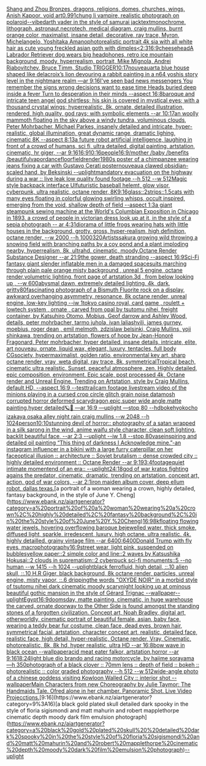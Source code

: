 [Shang and Zhou Bronzes, dragons, religions, domes, churches, wings, Anish Kapoor, void art](https://www.ebank.nz/aiartgenerator?category=Shang%20and%20Zhou%20Bronzes%2C%20dragons%2C%20religions%2C%20domes%2C%20churches%2C%20wings%2C%20Anish%20Kapoor%2C%20void%20art)[0.99](https://www.ebank.nz/aiartgenerator?category=0.99)[1](https://www.ebank.nz/aiartgenerator?category=1)[chung li vampire,  realistic photograph on polaroid](https://www.ebank.nz/aiartgenerator?category=chung%20li%20vampire%2C%20%20realistic%20photograph%20on%20polaroid)[--vibe](https://www.ebank.nz/aiartgenerator?category=--vibe)[darth vader in the style of samurai jack](https://www.ebank.nz/aiartgenerator?category=darth%20vader%20in%20the%20style%20of%20samurai%20jack)[text](https://www.ebank.nz/aiartgenerator?category=text)[monochrome, lithograph, astronaut,necrotech, medical diagram, craig mullins, burnt orange color, maximalist, insane detail, decorative, ray trace, Myron, Michelangelo, Yoshitaka Amano](https://www.ebank.nz/aiartgenerator?category=monochrome%2C%20lithograph%2C%20astronaut%2Cnecrotech%2C%20medical%20diagram%2C%20craig%20mullins%2C%20burnt%20orange%20color%2C%20maximalist%2C%20insane%20detail%2C%20decorative%2C%20ray%20trace%2C%20Myron%2C%20Michelangelo%2C%20Yoshitaka%20Amano)[photorealistic portrait 4k sia with all white hair as cute young freckled asian goth with dimples](https://www.ebank.nz/aiartgenerator?category=photorealistic%20portrait%204k%20sia%20with%20all%20white%20hair%20as%20cute%20young%20freckled%20asian%20goth%20with%20dimples)[<2:3](https://www.ebank.nz/aiartgenerator?category=%3C2%3A3)[16:9](https://www.ebank.nz/aiartgenerator?category=16%3A9)[cheesehead](https://www.ebank.nz/aiartgenerator?category=cheesehead)[A Labrador Retriever dog wears big headphones, retro ice mountain background, moody, hyperrealism, portrait, Mike Mignola, Andrei Riabovitchev, Bruce Timm, Studio TRIGGER](https://www.ebank.nz/aiartgenerator?category=A%20Labrador%20Retriever%20dog%20wears%20big%20headphones%2C%20retro%20ice%20mountain%20background%2C%20moody%2C%20hyperrealism%2C%20portrait%2C%20Mike%20Mignola%2C%20Andrei%20Riabovitchev%2C%20Bruce%20Timm%2C%20Studio%20TRIGGER)[10:17](https://www.ebank.nz/aiartgenerator?category=10%3A17)[nouveau](https://www.ebank.nz/aiartgenerator?category=nouveau)[art](https://www.ebank.nz/aiartgenerator?category=art)[a blue house shaped like delacroix’s lion devouring a rabbit painting in a n64 yoshis story level in the nightmare realm —ar 9:16](https://www.ebank.nz/aiartgenerator?category=a%20blue%20house%20shaped%20like%20delacroix%E2%80%99s%20lion%20devouring%20a%20rabbit%20painting%20in%20a%20n64%20yoshis%20story%20level%20in%20the%20nightmare%20realm%20%E2%80%94ar%209%3A16)[I've seen bad news messengers  You remember the signs wrong decisions  want to ease time Heads buried deep inside a fever Turn to desperation in their minds --aspect 16:8](https://www.ebank.nz/aiartgenerator?category=I%27ve%20seen%20bad%20news%20messengers%20%20You%20remember%20the%20signs%20wrong%20decisions%20%20want%20to%20ease%20time%20Heads%20buried%20deep%20inside%20a%20fever%20Turn%20to%20desperation%20in%20their%20minds%20--aspect%2016%3A8)[baroque and intricate teen angel god shirtless; his skin is covered in mystical eyes; with a thousand crystal wings; hyperrealistic, 8k, ornate, detailed illustration, rendered, high quality, god rays; with symbolic elements --ar 10:17](https://www.ebank.nz/aiartgenerator?category=baroque%20and%20intricate%20teen%20angel%20god%20shirtless%3B%20his%20skin%20is%20covered%20in%20mystical%20eyes%3B%20with%20a%20thousand%20crystal%20wings%3B%20hyperrealistic%2C%208k%2C%20ornate%2C%20detailed%20illustration%2C%20rendered%2C%20high%20quality%2C%20god%20rays%3B%20with%20symbolic%20elements%20--ar%2010%3A17)[an woolly mammoth floating in the sky above a windy tundra, voluminous clouds, Peter Mohrbacher, Michael Parkes, insanely detailed and intricate, hyper-realistic, global illumination, great dynamic range, dramatic lighing, cinematic 8K --aspect 8:13](https://www.ebank.nz/aiartgenerator?category=an%20woolly%20mammoth%20floating%20in%20the%20sky%20above%20a%20windy%20tundra%2C%20voluminous%20clouds%2C%20Peter%20Mohrbacher%2C%20Michael%20Parkes%2C%20insanely%20detailed%20and%20intricate%2C%20hyper-realistic%2C%20global%20illumination%2C%20great%20dynamic%20range%2C%20dramatic%20lighing%2C%20cinematic%208K%20--aspect%208%3A13)[a future robot artificial intelligence, laughing in front of a crowd of humans, sci fi, ultra detailed, digital painting, artstation, cinematic, hr giger, --ar 9:16](https://www.ebank.nz/aiartgenerator?category=a%20future%20robot%20artificial%20intelligence%2C%20laughing%20in%20front%20of%20a%20crowd%20of%20humans%2C%20sci%20fi%2C%20ultra%20detailed%2C%20digital%20painting%2C%20artstation%2C%20cinematic%2C%20hr%20giger%2C%20--ar%209%3A16)[16:9](https://www.ebank.nz/aiartgenerator?category=16%3A9)[10:16](https://www.ebank.nz/aiartgenerator?category=10%3A16)[people](https://www.ebank.nz/aiartgenerator?category=people)[16:9](https://www.ebank.nz/aiartgenerator?category=16%3A9)[/mother /baby /benefits /beautiful](https://www.ebank.nz/aiartgenerator?category=/mother%20/baby%20/benefits%20/beautiful)[vapor](https://www.ebank.nz/aiartgenerator?category=vapor)[dancefloor](https://www.ebank.nz/aiartgenerator?category=dancefloor)[field](https://www.ebank.nz/aiartgenerator?category=field)[render](https://www.ebank.nz/aiartgenerator?category=render)[1980s poster of a chimpanzee wearing jeans fixing a car with Gustavo Cerati poster](https://www.ebank.nz/aiartgenerator?category=1980s%20poster%20of%20a%20chimpanzee%20wearing%20jeans%20fixing%20a%20car%20with%20Gustavo%20Cerati%20poster)[nouveau](https://www.ebank.nz/aiartgenerator?category=nouveau)[a clawed obsidian-scaled hand, by Beksinski --uplight](https://www.ebank.nz/aiartgenerator?category=a%20clawed%20obsidian-scaled%20hand%2C%20by%20Beksinski%20--uplight)[mandatory evacuation on the highway during a war :: live leak low quality found footage --h 512 --w 512](https://www.ebank.nz/aiartgenerator?category=mandatory%20evacuation%20on%20the%20highway%20during%20a%20war%20%3A%3A%20live%20leak%20low%20quality%20found%20footage%20--h%20512%20--w%20512)[Magic style backpack interface UI](https://www.ebank.nz/aiartgenerator?category=Magic%20style%20backpack%20interface%20UI)[futuristic baseball helemt, glow visor, cyberpunk, ultra realistic, octane render, 8K](https://www.ebank.nz/aiartgenerator?category=futuristic%20baseball%20helemt%2C%20glow%20visor%2C%20cyberpunk%2C%20ultra%20realistic%2C%20octane%20render%2C%208K)[9:16](https://www.ebank.nz/aiartgenerator?category=9%3A16)[glass](https://www.ebank.nz/aiartgenerator?category=glass)[::2](https://www.ebank.nz/aiartgenerator?category=%3A%3A2)[strips::1.5](https://www.ebank.nz/aiartgenerator?category=strips%3A%3A1.5)[cats with many eyes floating in colorful glowing swirling whisps, occult inspired, emerging from the void, shallow depth of field --aspect 1:3](https://www.ebank.nz/aiartgenerator?category=cats%20with%20many%20eyes%20floating%20in%20colorful%20glowing%20swirling%20whisps%2C%20occult%20inspired%2C%20emerging%20from%20the%20void%2C%20shallow%20depth%20of%20field%20--aspect%201%3A3)[a giant steampunk sewing machine at the World's Columbian Exposition in Chicago in 1893, a crowd of people in victorian dress look up at it, in the style of a sepia photograph -- ar 4:3](https://www.ebank.nz/aiartgenerator?category=a%20giant%20steampunk%20sewing%20machine%20at%20the%20World%27s%20Columbian%20Exposition%20in%20Chicago%20in%201893%2C%20a%20crowd%20of%20people%20in%20victorian%20dress%20look%20up%20at%20it%2C%20in%20the%20style%20of%20a%20sepia%20photograph%20--%20ar%204%3A3)[](https://www.ebank.nz/aiartgenerator?category=)[1](https://www.ebank.nz/aiartgenerator?category=1)[diorama of little frogs wearing hats with little houses in the background, grotty, gross, hyper-realism, high definition, octane render, --w 2000 --h 1000](https://www.ebank.nz/aiartgenerator?category=diorama%20of%20little%20frogs%20wearing%20hats%20with%20little%20houses%20in%20the%20background%2C%20grotty%2C%20gross%2C%20hyper-realism%2C%20high%20definition%2C%20octane%20render%2C%20--w%202000%20--h%201000)[320](https://www.ebank.nz/aiartgenerator?category=320)[Artists](https://www.ebank.nz/aiartgenerator?category=Artists)[sakura growing wild throwing a snowing field with branching paths by a coy pond and a plant imploding nearby, hyperrealism, 8k, ultrahd, cinematic, moody,Octane Render Substance Designer --ar 21:9](https://www.ebank.nz/aiartgenerator?category=sakura%20growing%20wild%20throwing%20a%20snowing%20field%20with%20branching%20paths%20by%20a%20coy%20pond%20and%20a%20plant%20imploding%20nearby%2C%20hyperrealism%2C%208k%2C%20ultrahd%2C%20cinematic%2C%20moody%2COctane%20Render%20Substance%20Designer%20--ar%2021%3A9)[the gower, death stranding --aspect 16:9](https://www.ebank.nz/aiartgenerator?category=the%20gower%2C%20death%20stranding%20--aspect%2016%3A9)[Sci-Fi fantasy giant slender inflatable men in a damaged spacesuits marching through plain pale orange misty background , unreal 5 engine, octane render,volumetric lighting, front page of artstation,3d , from below looking up , --w 600](https://www.ebank.nz/aiartgenerator?category=Sci-Fi%20fantasy%20giant%20slender%20inflatable%20men%20in%20a%20damaged%20spacesuits%20marching%20through%20plain%20pale%20orange%20misty%20background%20%2C%20unreal%205%20engine%2C%20octane%20render%2Cvolumetric%20lighting%2C%20front%20page%20of%20artstation%2C3d%20%2C%20from%20below%20looking%20up%20%2C%20--w%20600)[abysmal dawn, extremely detailed lighting, 4k, dark, gritty](https://www.ebank.nz/aiartgenerator?category=abysmal%20dawn%2C%20extremely%20detailed%20lighting%2C%204k%2C%20dark%2C%20gritty)[80](https://www.ebank.nz/aiartgenerator?category=80)[fascinating photograph of a Bismuth Fluorite rock on a display, awkward overhanging asymmetry, resonance, 8k octane render, unreal engine, low-key lighting --iw 1](https://www.ebank.nz/aiartgenerator?category=fascinating%20photograph%20of%20a%20Bismuth%20Fluorite%20rock%20on%20a%20display%2C%20awkward%20overhanging%20asymmetry%2C%20resonance%2C%208k%20octane%20render%2C%20unreal%20engine%2C%20low-key%20lighting%20--iw%201)[tokyo casino royal, card game , roulett + lowtech system , ornate , carved from opal by tsutomu nihei, freight container, by Katsuhiro Otomo, Mobius, Geof darrow and Ashley Wood, details, peter mohrbacher, tarmo juhola, ivan laliashvili, james gurney, moebius, roger dean , emil melmoth, zdzislaw belsinki, Craig Mullins, yoji shinkawa, trending on artstation, flowers of hope by Jean-Honoré Fragonard, Peter mohrbacher, hyper detailed, insane details, intricate, elite, art nouveau, ornate, liquid wax, elegant, luxury, tentacles, full body CGsociety, hypermaximalist, golden ratio, environmental key art, sharp octane render, vray ,weta digital, ray trace, 8k, symmetrical](https://www.ebank.nz/aiartgenerator?category=tokyo%20casino%20royal%2C%20card%20game%20%2C%20roulett%20%2B%20lowtech%20system%20%2C%20ornate%20%2C%20carved%20from%20opal%20by%20tsutomu%20nihei%2C%20freight%20container%2C%20by%20Katsuhiro%20Otomo%2C%20Mobius%2C%20Geof%20darrow%20and%20Ashley%20Wood%2C%20details%2C%20peter%20mohrbacher%2C%20tarmo%20juhola%2C%20ivan%20laliashvili%2C%20james%20gurney%2C%20moebius%2C%20roger%20dean%20%2C%20emil%20melmoth%2C%20zdzislaw%20belsinki%2C%20Craig%20Mullins%2C%20yoji%20shinkawa%2C%20trending%20on%20artstation%2C%20flowers%20of%20hope%20by%20Jean-Honor%C3%A9%20Fragonard%2C%20Peter%20mohrbacher%2C%20hyper%20detailed%2C%20insane%20details%2C%20intricate%2C%20elite%2C%20art%20nouveau%2C%20ornate%2C%20liquid%20wax%2C%20elegant%2C%20luxury%2C%20tentacles%2C%20full%20body%20CGsociety%2C%20hypermaximalist%2C%20golden%20ratio%2C%20environmental%20key%20art%2C%20sharp%20octane%20render%2C%20vray%20%2Cweta%20digital%2C%20ray%20trace%2C%208k%2C%20symmetrical)[Tropical beach, cinematic ultra realistic. Sunset, peaceful atmosphere, zen. Highly detailed, epic composition, environment. Epic scale, post processed 4k, Octane render and Unreal Engine. Trending on Artstation, style by Craig Mullins, default HD, --aspect 16:9 --test](https://www.ebank.nz/aiartgenerator?category=Tropical%20beach%2C%20cinematic%20ultra%20realistic.%20Sunset%2C%20peaceful%20atmosphere%2C%20zen.%20Highly%20detailed%2C%20epic%20composition%2C%20environment.%20Epic%20scale%2C%20post%20processed%204k%2C%20Octane%20render%20and%20Unreal%20Engine.%20Trending%20on%20Artstation%2C%20style%20by%20Craig%20Mullins%2C%20default%20HD%2C%20--aspect%2016%3A9%20--test)[trailcam footage livestream video of the minions playing in a cursed crop circle glitch grain noise datamosh corrupted horror deformed scary](https://www.ebank.nz/aiartgenerator?category=trailcam%20footage%20livestream%20video%20of%20the%20minions%20playing%20in%20a%20cursed%20crop%20circle%20glitch%20grain%20noise%20datamosh%20corrupted%20horror%20deformed%20scary)[dragon,epic,super wide angle,matte painting,hyper detailed](https://www.ebank.nz/aiartgenerator?category=dragon%2Cepic%2Csuper%20wide%20angle%2Cmatte%20painting%2Chyper%20detailed)[🪐🥀 —ar 16:9 —uplight —stop 80 --hd](https://www.ebank.nz/aiartgenerator?category=%F0%9F%AA%90%F0%9F%A5%80%20%E2%80%94ar%2016%3A9%20%E2%80%94uplight%20%E2%80%94stop%2080%20--hd)[bokeh](https://www.ebank.nz/aiartgenerator?category=bokeh)[yokocho izakaya osaka alley night rain craig mullins  --w 2048 --h 1024](https://www.ebank.nz/aiartgenerator?category=yokocho%20izakaya%20osaka%20alley%20night%20rain%20craig%20mullins%20%20--w%202048%20--h%201024)[person](https://www.ebank.nz/aiartgenerator?category=person)[10:10](https://www.ebank.nz/aiartgenerator?category=10%3A10)[stunning devil of horror:: photography of a satan wrapped in a silk sarong in the wind, anime waifu style character, clean soft lighting, backlit beautiful face, --ar 2:3 --uplight --iw 1.8 --stop 80](https://www.ebank.nz/aiartgenerator?category=stunning%20devil%20of%20horror%3A%3A%20photography%20of%20a%20satan%20wrapped%20in%20a%20silk%20sarong%20in%20the%20wind%2C%20anime%20waifu%20style%20character%2C%20clean%20soft%20lighting%2C%20backlit%20beautiful%20face%2C%20--ar%202%3A3%20--uplight%20--iw%201.8%20--stop%2080)[vase](https://www.ebank.nz/aiartgenerator?category=vase)[inspiring and detailed oil painting “This thing of darkness I Acknowledge mine.”](https://www.ebank.nz/aiartgenerator?category=inspiring%20and%20detailed%20oil%20painting%20%E2%80%9CThis%20thing%20of%20darkness%20I%20Acknowledge%20mine.%E2%80%9D)[-](https://www.ebank.nz/aiartgenerator?category=-)[an instagram influencer in a bikini with a large furry caterpillar on her face](https://www.ebank.nz/aiartgenerator?category=an%20instagram%20influencer%20in%20a%20bikini%20with%20a%20large%20furry%20caterpillar%20on%20her%20face)[optical illusion ::  architecture :: Soviet brutalism :: dense crowded city :: highly detailed environment :: Octane Render --ar 9:19](https://www.ebank.nz/aiartgenerator?category=optical%20illusion%20%3A%3A%20%20architecture%20%3A%3A%20Soviet%20brutalism%20%3A%3A%20dense%20crowded%20city%20%3A%3A%20highly%20detailed%20environment%20%3A%3A%20Octane%20Render%20--ar%209%3A19)[3:4](https://www.ebank.nz/aiartgenerator?category=3%3A4)[footage](https://www.ebank.nz/aiartgenerator?category=footage)[quiet intimate moment](https://www.ebank.nz/aiartgenerator?category=quiet%20intimate%20moment)[end of an era:: --uplight](https://www.ebank.nz/aiartgenerator?category=end%20of%20an%20era%3A%3A%20--uplight)[24:18](https://www.ebank.nz/aiartgenerator?category=24%3A18)[god of war kratos fighting agains the predator, cinematic, dramatic, trending on artstation, concept art, action, god of war colors, --ar 2:1](https://www.ebank.nz/aiartgenerator?category=god%20of%20war%20kratos%20fighting%20agains%20the%20predator%2C%20cinematic%2C%20dramatic%2C%20trending%20on%20artstation%2C%20concept%20art%2C%20action%2C%20god%20of%20war%20colors%2C%20--ar%202%3A1)[iron maiden album cover, deep ellum robot, dallas texas.](https://www.ebank.nz/aiartgenerator?category=iron%20maiden%20album%20cover%2C%20deep%20ellum%20robot%2C%20dallas%20texas.)[a portrait of a woman wearing a crown, highly detailed, fantasy background, in the style of June Y. Cheng](https://www.ebank.nz/aiartgenerator?category=a%20portrait%20of%20a%20woman%20wearing%20a%20crown%2C%20highly%20detailed%2C%20fantasy%20background%2C%20in%20the%20style%20of%20June%20Y.%20Cheng)[16:9](https://www.ebank.nz/aiartgenerator?category=16%3A9)[8k](https://www.ebank.nz/aiartgenerator?category=8k)[floating flowing water jewels. hovering overflowing baroque bejewelled water. thick smoke, diffused light, sparkle, irredescent, luxury. high octane. ultra realistic. 4k. highly detailled. grainy vintage film --ar 6400:6400](https://www.ebank.nz/aiartgenerator?category=floating%20flowing%20water%20jewels.%20hovering%20overflowing%20baroque%20bejewelled%20water.%20thick%20smoke%2C%20diffused%20light%2C%20sparkle%2C%20irredescent%2C%20luxury.%20high%20octane.%20ultra%20realistic.%204k.%20highly%20detailled.%20grainy%20vintage%20film%20--ar%206400%3A6400)[Donald Trump with fly eyes, macrophotography](https://www.ebank.nz/aiartgenerator?category=Donald%20Trump%20with%20fly%20eyes%2C%20macrophotography)[16:9](https://www.ebank.nz/aiartgenerator?category=16%3A9)[street wear, light pink, suspended on bubbles](https://www.ebank.nz/aiartgenerator?category=street%20wear%2C%20light%20pink%2C%20suspended%20on%20bubbles)[yellow paper::2 simple color and line::2 waves by Katsushika Hokusai::2 clouds in suprematism::2 cyberpuck sci-fi monuments::5 --no human --w 1415 --h 1024 --uplight](https://www.ebank.nz/aiartgenerator?category=yellow%20paper%3A%3A2%20simple%20color%20and%20line%3A%3A2%20waves%20by%20Katsushika%20Hokusai%3A%3A2%20clouds%20in%20suprematism%3A%3A2%20cyberpuck%20sci-fi%20monuments%3A%3A5%20--no%20human%20--w%201415%20--h%201024%20--uplight)[black ferrofluid, high detail, ::.10 alien skull, ::.10 H.R Giger, black background, 8k octane render, particles, unreal engine, misty vapor, ::.6 dripping](https://www.ebank.nz/aiartgenerator?category=black%20ferrofluid%2C%20high%20detail%2C%20%3A%3A.10%20alien%20skull%2C%20%3A%3A.10%20H.R%20Giger%2C%20black%20background%2C%208k%20octane%20render%2C%20particles%2C%20unreal%20engine%2C%20misty%20vapor%2C%20%3A%3A.6%20dripping)[the words "OXYDE NOIR" in a morbid style of tsutomu nihei dark cinematic moody scary](https://www.ebank.nz/aiartgenerator?category=the%20words%20%22OXYDE%20NOIR%22%20in%20a%20morbid%20style%20of%20tsutomu%20nihei%20dark%20cinematic%20moody%20scary)[night looking up at ominous beautiful gothic mansion  in the style of Gérard Trignac --wallpaper](https://www.ebank.nz/aiartgenerator?category=night%20looking%20up%20at%20ominous%20beautiful%20gothic%20mansion%20%20in%20the%20style%20of%20G%C3%A9rard%20Trignac%20--wallpaper)[--uplight](https://www.ebank.nz/aiartgenerator?category=--uplight)[Egypt](https://www.ebank.nz/aiartgenerator?category=Egypt)[16:9](https://www.ebank.nz/aiartgenerator?category=16%3A9)[doomsday, matte painting, cinematic, in huge warehouse the carved, ornate doorway to the Other Side is found amongst the standing stones of a forgotten civilization. Concept art, Noah Bradley, digital art, otherworldly, cinematic portrait of beautiful female, asian, baby face, wearing a teddy bear fur costume, clean face, dead eyes, brown hair, symmetrical facial, artstation, character concept art, realistic, detailed face, realistic face, high detail, hyper-realistic, Octane render, Vray, Cinematic, photorealistic, 8k, 8k hd, hyper realistic, ultra HD --ar 16:8](https://www.ebank.nz/aiartgenerator?category=doomsday%2C%20matte%20painting%2C%20cinematic%2C%20in%20huge%20warehouse%20the%20carved%2C%20ornate%20doorway%20to%20the%20Other%20Side%20is%20found%20amongst%20the%20standing%20stones%20of%20a%20forgotten%20civilization.%20Concept%20art%2C%20Noah%20Bradley%2C%20digital%20art%2C%20otherworldly%2C%20cinematic%20portrait%20of%20beautiful%20female%2C%20asian%2C%20baby%20face%2C%20wearing%20a%20teddy%20bear%20fur%20costume%2C%20clean%20face%2C%20dead%20eyes%2C%20brown%20hair%2C%20symmetrical%20facial%2C%20artstation%2C%20character%20concept%20art%2C%20realistic%2C%20detailed%20face%2C%20realistic%20face%2C%20high%20detail%2C%20hyper-realistic%2C%20Octane%20render%2C%20Vray%2C%20Cinematic%2C%20photorealistic%2C%208k%2C%208k%20hd%2C%20hyper%20realistic%2C%20ultra%20HD%20--ar%2016%3A8)[bow wave in black ocean --wallpaper](https://www.ebank.nz/aiartgenerator?category=bow%20wave%20in%20black%20ocean%20--wallpaper)[acid meat eater falkor, artstation,horror --ar 9:16](https://www.ebank.nz/aiartgenerator?category=acid%20meat%20eater%20falkor%2C%20artstation%2Chorror%20--ar%209%3A16)[18:24](https://www.ebank.nz/aiartgenerator?category=18%3A24)[light blue dio brando and racing motorcycle, by hajime sorayama —h 350](https://www.ebank.nz/aiartgenerator?category=light%20blue%20dio%20brando%20and%20racing%20motorcycle%2C%20by%20hajime%20sorayama%20%E2%80%94h%20350)[photograph of a black clover :: 70mm lens :: depth of field :: bokeh :: photorealistic :: color graded photography --h 512 --w 512](https://www.ebank.nz/aiartgenerator?category=photograph%20of%20a%20black%20clover%20%3A%3A%2070mm%20lens%20%3A%3A%20depth%20of%20field%20%3A%3A%20bokeh%20%3A%3A%20photorealistic%20%3A%3A%20color%20graded%20photography%20--h%20512%20--w%20512)[wide-angle photo of a chinese goddess visiting Kowloon Walled City :: interior shot --wallpaper](https://www.ebank.nz/aiartgenerator?category=wide-angle%20photo%20of%20a%20chinese%20goddess%20visiting%20Kowloon%20Walled%20City%20%3A%3A%20interior%20shot%20--wallpaper)[Main Characters from new Choreography by Julie Taymor: The Handmaids Tale. Ofred alone in her chamber. Panoramic Shot. Live Video Projecctions.](https://www.ebank.nz/aiartgenerator?category=Main%20Characters%20from%20new%20Choreography%20by%20Julie%20Taymor%3A%20The%20Handmaids%20Tale.%20Ofred%20alone%20in%20her%20chamber.%20Panoramic%20Shot.%20Live%20Video%20Projecctions.)[9:16](https://www.ebank.nz/aiartgenerator?category=9%3A16)[a black gold plated skull  detailed dark spooky in the style of floria sigismondi and matt mahurin and robert mapplethorpe cinematic depth moody dark film emulsion photograph](https://www.ebank.nz/aiartgenerator?category=a%20black%20gold%20plated%20skull%20%20detailed%20dark%20spooky%20in%20the%20style%20of%20floria%20sigismondi%20and%20matt%20mahurin%20and%20robert%20mapplethorpe%20cinematic%20depth%20moody%20dark%20film%20emulsion%20photograph)[--uplight](https://www.ebank.nz/aiartgenerator?category=--uplight)